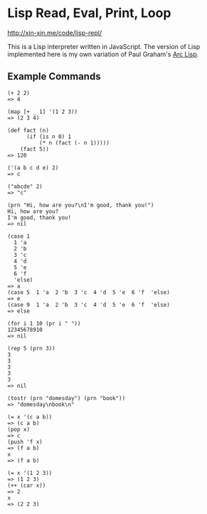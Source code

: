 # Lisp Read, Eval, Print, Loop

http://xin-xin.me/code/lisp-repl/

This is a Lisp interpreter written in JavaScript. The version of Lisp implemented here is my own variation of Paul Graham's [Arc Lisp](http://www.paulgraham.com/arc.html).

## Example Commands

```
(+ 2 2)
=> 4

(map [+ _ 1] '(1 2 3))
=> (2 3 4)

(def fact (n)
      (if (is n 0) 1
          (* n (fact (- n 1)))))
    (fact 5))
=> 120

('(a b c d e) 2)
=> c

("abcde" 2)
=> "c"

(prn "Hi, how are you?\nI'm good, thank you!")
Hi, how are you?
I'm good, thank you!
=> nil

(case 1
  1 'a
  2 'b
  3 'c
  4 'd
  5 'e
  6 'f
  'else)
=> a
(case 5  1 'a  2 'b  3 'c  4 'd  5 'e  6 'f  'else)
=> e
(case 9  1 'a  2 'b  3 'c  4 'd  5 'e  6 'f  'else)
=> else

(for i 1 10 (pr i " "))
12345678910
=> nil

(rep 5 (prn 3))
3
3
3
3
3
=> nil

(tostr (prn "domesday") (prn "book"))
=> "domesday\nbook\n"

(= x '(c a b))
=> (c a b)
(pop x)
=> c
(push 'f x)
=> (f a b)
x
=> (f a b)

(= x '(1 2 3))
=> (1 2 3)
(++ (car x))
=> 2
x
=> (2 2 3)
```
